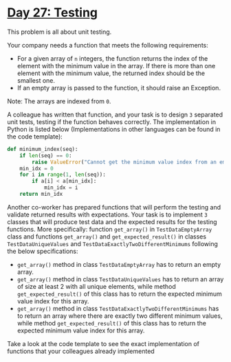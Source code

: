 # [Day 27: Testing](https://www.hackerrank.com/challenges/30-testing)

This problem is all about unit testing.

Your company needs a function that meets the following requirements:

- For a given array of `n` integers, the function returns the index of the element with the minimum value in the array. If there is more than one element with the minimum value, the returned index should be the smallest one.
- If an empty array is passed to the function, it should raise an Exception.

Note: The arrays are indexed from `0`.

A colleague has written that function, and your task is to design `3` separated unit tests, testing if the function behaves correctly. The implementation in Python is listed below (Implementations in other languages can be found in the code template):

```py
def minimum_index(seq):
    if len(seq) == 0:
        raise ValueError("Cannot get the minimum value index from an empty sequence")
    min_idx = 0
    for i in range(1, len(seq)):
        if a[i] < a[min_idx]:
            min_idx = i
    return min_idx
```

Another co-worker has prepared functions that will perform the testing and validate returned results with expectations. Your task is to implement `3` classes that will produce test data and the expected results for the testing functions. More specifically: function `get_array()` in `TestDataEmptyArray` class and functions `get_array()` and `get_expected_result()` in classes `TestDataUniqueValues` and `TestDataExactlyTwoDifferentMinimums` following the below specifications:

- `get_array()` method in class `TestDataEmptyArray` has to return an empty array.
- `get_array()` method in class `TestDataUniqueValues` has to return an array of size at least 2 with all unique elements, while method `get_expected_result()` of this class has to return the expected minimum value index for this array.
- `get_array()` method in class `TestDataExactlyTwoDifferentMinimums` has to return an array where there are exactly two different minimum values, while method `get_expected_result()` of this class has to return the expected minimum value index for this array.

Take a look at the code template to see the exact implementation of functions that your colleagues already implemented